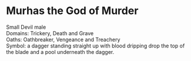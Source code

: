 # Murhas the God of Murder
Small Devil male  
Domains: Trickery, Death and Grave  
Oaths: Oathbreaker, Vengeance and Treachery  
Symbol: a dagger standing straight up with blood dripping drop the top of the blade and a pool underneath the dagger. 
